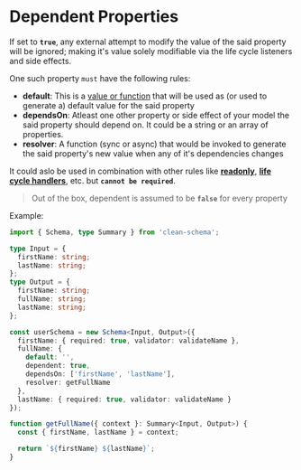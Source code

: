# Dependent Properties

If set to **`true`**, any external attempt to modify the value of the said property will be ignored; making it's value solely modifiable via the life cycle listeners and side effects.

One such property `must` have the following rules:

- **default**: This is a [value or function](./defaults.md#default-values) that will be used as (or used to generate a) default value for the said property
- **dependsOn**: Atleast one other property or side effect of your model the said property should depend on. It could be a string or an array of properties.
- **resolver**: A function (sync or async) that would be invoked to generate the said property's new value when any of it's dependencies changes

It could aslo be used in combination with other rules like [**readonly**](./readonly.md#readonly-properties), [**life cycle handlers**](../life-cycles.md#life-cycle-handlers), etc. but **`cannot be required`**.

> Out of the box, dependent is assumed to be **`false`** for every property

Example:

```ts
import { Schema, type Summary } from 'clean-schema';

type Input = {
  firstName: string;
  lastName: string;
};
type Output = {
  firstName: string;
  fullName: string;
  lastName: string;
};

const userSchema = new Schema<Input, Output>({
  firstName: { required: true, validator: validateName },
  fullName: {
    default: '',
    dependent: true,
    dependsOn: ['firstName', 'lastName'],
    resolver: getFullName
  },
  lastName: { required: true, validator: validateName }
});

function getFullName({ context }: Summary<Input, Output>) {
  const { firstName, lastName } = context;

  return `${firstName} ${lastName}`;
}
```
